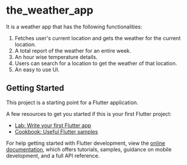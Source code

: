 # the_weather_app

It is a weather app that has the following functionalities:

1. Fetches user's current location and gets the weather for the current location.
2. A total report of the weather for an entire week.
3. An hour wise temperature details.
4. Users can search for a location to get the weather of that location.
5. An easy to use UI.


## Getting Started

This project is a starting point for a Flutter application.

A few resources to get you started if this is your first Flutter project:

- [Lab: Write your first Flutter app](https://docs.flutter.dev/get-started/codelab)
- [Cookbook: Useful Flutter samples](https://docs.flutter.dev/cookbook)

For help getting started with Flutter development, view the
[online documentation](https://docs.flutter.dev/), which offers tutorials,
samples, guidance on mobile development, and a full API reference.
